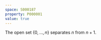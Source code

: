 ```yaml
---
space: S000187
property: P000001
value: true
---
```


The open set $\{0,\dots,n\}$ separates $n$ from $n+1$.
